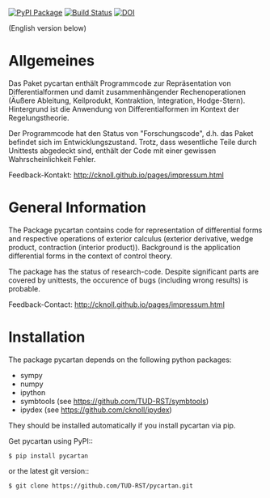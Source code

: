 [![PyPI Package](https://badge.fury.io/py/pycartan.svg)](https://badge.fury.io/py/pycartan)
[![Build Status](https://travis-ci.org/TUD-RST/pycartan.svg?branch=master)](https://travis-ci.org/TUD-RST/pycartan)
[![DOI](https://zenodo.org/badge/DOI/10.5281/zenodo.275834.svg)](https://doi.org/10.5281/zenodo.275834)

(English version below)

Allgemeines
===========
Das Paket pycartan enthält Programmcode zur Repräsentation von
Differentialformen und damit zusammenhängender Rechenoperationen (Äußere
Ableitung, Keilprodukt, Kontraktion, Integration, Hodge-Stern).
Hintergrund ist die Anwendung von Differentialformen im Kontext der Regelungstheorie.

Der Programmcode hat den Status von "Forschungscode",
d.h. das Paket befindet sich im Entwicklungszustand.
Trotz, dass wesentliche Teile durch Unittests abgedeckt sind, enthält der Code
mit einer gewissen Wahrscheinlichkeit Fehler.

Feedback-Kontakt: http://cknoll.github.io/pages/impressum.html



General Information
===================
The Package pycartan contains code for representation of differential forms and
respective operations of exterior calculus (exterior derivative, wedge product,
contraction (interior product)). Background is the application differential
forms in the context of control theory.

The package has the status of research-code. Despite significant parts are covered by unittests,
the occurence of bugs (including wrong results) is probable.



Feedback-Contact: http://cknoll.github.io/pages/impressum.html

Installation
============
The package pycartan depends on the following python packages:

- sympy
- numpy
- ipython
- symbtools (see https://github.com/TUD-RST/symbtools)
- ipydex (see https://github.com/cknoll/ipydex)

They should be installed automatically if you install pycartan via pip.

Get pycartan using PyPI::

    $ pip install pycartan

or the latest git version::

    $ git clone https://github.com/TUD-RST/pycartan.git

